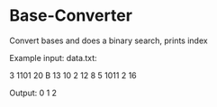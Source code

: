 Base-Converter
==============

Convert bases and does a binary search, prints index

Example input:
data.txt:

3
1101
20
B
13 10 2
12 8 5
1011 2 16

Output:
0
1
2
